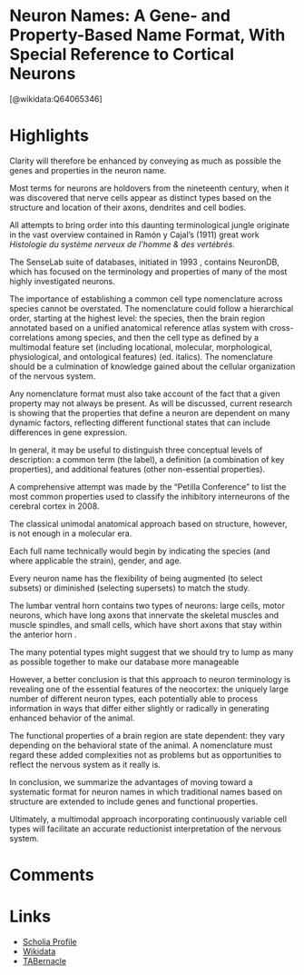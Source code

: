 
Neuron Names: A Gene- and Property-Based Name Format, With Special Reference to Cortical Neurons
================================================================================================
  
  [@wikidata:Q64065346]  

# Highlights

Clarity will therefore be enhanced by conveying as much as possible the genes and properties in the neuron name.

<!-- I tend to disagree, in light of URL-resolvable idenfiers. But the principle is sound.  -->

Most terms for neurons are holdovers from the nineteenth century, when it was discovered that nerve cells appear as distinct types based on the structure and location of their axons, dendrites and cell bodies.

All attempts to bring order into this daunting terminological jungle originate in the vast overview contained in Ramón y Cajal’s (1911) great work _Histologie du système nerveux de l’homme & des vertébrés_.

The SenseLab suite of databases, initiated in 1993 , contains NeuronDB, which has focused on the terminology and properties of many of the most highly investigated neurons.

<!-- Website is down :( -->

The importance of establishing a common cell type nomenclature across species cannot be overstated. The nomenclature could follow a hierarchical order, starting at the highest level: the species, then the brain region annotated based on a unified anatomical reference atlas system with cross-correlations among species, and then the cell type as defined by a multimodal feature set (including locational, molecular, morphological, physiological, and ontological features) (ed. italics). The nomenclature should be a culmination of knowledge gained about the cellular organization of the nervous system.

Any nomenclature format must also take account of the fact that a given property may not always be present. As will be discussed, current research is showing that the properties that define a neuron are dependent on many dynamic factors, reflecting different functional states that can include differences in gene expression.

In general, it may be useful to distinguish three conceptual levels of description: a common term (the label), a definition (a combination of key properties), and additional features (other non-essential properties).

A comprehensive attempt was made by the “Petilla Conference” to list the most common properties used to classify the inhibitory interneurons of the cerebral cortex in 2008.

The classical unimodal anatomical approach based on structure, however, is not enough in a molecular era.

Each full name technically would begin by indicating the species (and where applicable the strain), gender, and age.

Every neuron name has the flexibility of being augmented (to select subsets) or diminished (selecting supersets) to match the study.

The lumbar ventral horn contains two types of neurons: large cells, motor neurons, which have long axons that innervate the skeletal muscles and muscle spindles, and small cells, which have short axons that stay within the anterior horn .

The many potential types might suggest that we should try to lump as many as possible together to make our database more manageable

 <!-- I strongly disagree! Let`s embrace large databases.  -->

However, a better conclusion is that this approach to neuron terminology is revealing one of the essential features of the neocortex: the uniquely large number of different neuron types, each potentially able to process information in ways that differ either slightly or radically in generating enhanced behavior of the animal.

 <!-- Now I agree :) -->

The functional properties of a brain region are state dependent: they vary depending on the behavioral state of the animal.
A nomenclature must regard these added complexities not as problems but as opportunities to reflect the nervous system as it really is.

In conclusion, we summarize the advantages of moving toward a systematic format for neuron names in which traditional names based on structure are extended to include genes and functional properties.

Ultimately, a multimodal approach incorporating continuously variable cell types will facilitate an accurate reductionist interpretation of the nervous system.

# Comments

# Links
  
 * [Scholia Profile](https://scholia.toolforge.org/work/Q64065346)  
 * [Wikidata](https://www.wikidata.org/wiki/Q64065346)  
 * [TABernacle](https://tabernacle.toolforge.org/?#/tab/manual/Q64065346/P921%3BP4510)  
